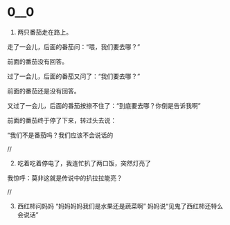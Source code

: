 # 0__0






1. 两只番茄走在路上。

走了一会儿，后面的番茄问：“喂，我们要去哪？”

前面的番茄没有回答。

过了一会儿，后面的番茄又问了：“我们要去哪？”

前面的番茄还是没有回答。

又过了一会儿，后面的番茄按捺不住了：“到底要去哪？你倒是告诉我啊”

前面的番茄终于停了下来，转过头去说：

“我们不是番茄吗？我们应该不会说话的

//


2. 吃着吃着停电了，我连忙扒了两口饭，突然灯亮了

我惊呼：莫非这就是传说中的扒拉拉能亮？

//

3. 西红柿问妈妈 “妈妈妈妈我们是水果还是蔬菜啊” 妈妈说“见鬼了西红柿还特么会说话”
